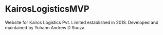 # KairosLogisticsMVP
Website for Kairos Logistics Pvt. Limited established in 2018. Developed and maintained by Yohann Andrew D Souza.
